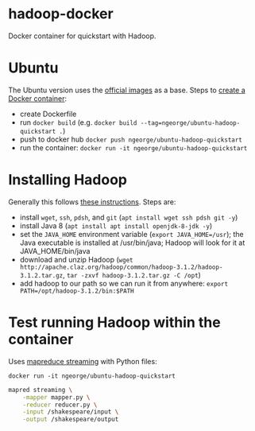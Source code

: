 # hadoop-docker
Docker container for quickstart with Hadoop.


# Ubuntu
The Ubuntu version uses the [official images](https://hub.docker.com/_/ubuntu) as a base.
Steps to [create a Docker container](https://docs.docker.com/get-started/part2/):
- create Dockerfile
- run `docker build` (e.g. `docker build --tag=ngeorge/ubuntu-hadoop-quickstart .`)
- push to docker hub `docker push ngeorge/ubuntu-hadoop-quickstart`
- run the container: `docker run -it ngeorge/ubuntu-hadoop-quickstart`


# Installing Hadoop
Generally this follows [these instructions](https://hadoop.apache.org/docs/r3.1.2/hadoop-project-dist/hadoop-common/SingleCluster.html).  Steps are:

- install `wget`, `ssh`, `pdsh`, and `git` (`apt install wget ssh pdsh git -y`)
- install Java 8 (`apt install apt install openjdk-8-jdk -y`)
- set the `JAVA_HOME` environment variable (`export JAVA_HOME=/usr`); the Java executable is installed at /usr/bin/java; Hadoop will look for it at JAVA_HOME/bin/java
- download and unzip Hadoop (`wget http://apache.claz.org/hadoop/common/hadoop-3.1.2/hadoop-3.1.2.tar.gz`, `tar -zxvf hadoop-3.1.2.tar.gz -C /opt`)
- add hadoop to our path so we can run it from anywhere: `export PATH=/opt/hadoop-3.1.2/bin:$PATH`

# Test running Hadoop within the container

Uses [mapreduce streaming](https://hadoop.apache.org/docs/r3.1.2/hadoop-streaming/HadoopStreaming.html) with Python files:

`docker run -it ngeorge/ubuntu-hadoop-quickstart`

```bash
mapred streaming \
    -mapper mapper.py \
    -reducer reducer.py \
    -input /shakespeare/input \
    -output /shakespeare/output
```
